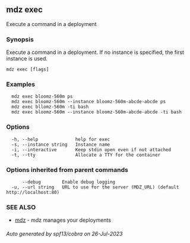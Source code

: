 ## mdz exec

Execute a command in a deployment

### Synopsis

Execute a command in a deployment. If no instance is specified, the first instance is used.

```
mdz exec [flags]
```

### Examples

```
  mdz exec bloomz-560m ps
  mdz exec bloomz-560m --instance bloomz-560m-abcde-abcde ps
  mdz exec bllomz-560m -ti bash
  mdz exec bloomz-560m --instance bloomz-560m-abcde-abcde -ti bash
```

### Options

```
  -h, --help              help for exec
  -s, --instance string   Instance name
  -i, --interactive       Keep stdin open even if not attached
  -t, --tty               Allocate a TTY for the container
```

### Options inherited from parent commands

```
      --debug        Enable debug logging
  -u, --url string   URL to use for the server (MDZ_URL) (default http://localhost:80)
```

### SEE ALSO

* [mdz](mdz.md)	 - mdz manages your deployments

###### Auto generated by spf13/cobra on 26-Jul-2023
